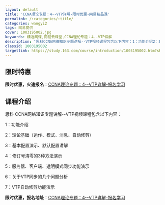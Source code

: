 ```yaml
---
layout: default
title: 'CCNA理论专题：4--VTP详解-限时优惠-网易精品课'
permalink: /:categories/:title/
categories: wangyi2
tags: 网易提供
cover: 1003195002.jpg
keywords: 精选网课,网易云课堂,CCNA理论专题：4--VTP详解
description: '思科CCNA网络知识专题讲解--VTP视频课程包含以下内容：1：功能介绍2：理论基础（运作、模式、消息、自动修剪）3：基'
classid: 1003195002
targetlink: https://study.163.com/course/introduction/1003195002.htm?share=1&shareId=1025206652&utm_campaign=share&utm_medium=iphoneShare&utm_source=&utm_u=1025206652
---
```


## 限时特惠

**限时优惠，火速报名**：[CCNA理论专题：4--VTP详解-报名学习](https://study.163.com/course/introduction/1003195002.htm?share=1&shareId=1025206652&utm_campaign=share&utm_medium=iphoneShare&utm_source=&utm_u=1025206652)

## 课程介绍

思科 CCNA网络知识专题讲解--VTP视频课程包含以下内容：

1：功能介绍

2：理论基础（运作、模式、消息、自动修剪）

3：基本配置演示、默认配置讲解

4：修订号清零的3种方法演示

5：服务器、客户端、透明模式同步功能演示

6：关于VTP同步的几个问题分析

7：VTP自动修剪功能演示

**限时优惠，报名地址**：[CCNA理论专题：4--VTP详解-报名学习](https://study.163.com/course/introduction/1003195002.htm?share=1&shareId=1025206652&utm_campaign=share&utm_medium=iphoneShare&utm_source=&utm_u=1025206652)

